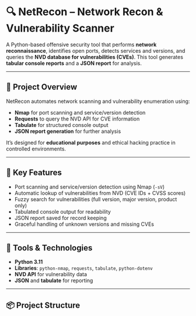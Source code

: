 # 🔍 NetRecon – Network Recon & Vulnerability Scanner

A Python-based offensive security tool that performs **network reconnaissance**, identifies open ports, detects services and versions, and queries the **NVD database for vulnerabilities (CVEs)**. This tool generates **tabular console reports** and a **JSON report** for analysis.

---

## 🚀 Project Overview
NetRecon automates network scanning and vulnerability enumeration using:

- **Nmap** for port scanning and service/version detection
- **Requests** to query the NVD API for CVE information
- **Tabulate** for structured console output
- **JSON report generation** for further analysis

It’s designed for **educational purposes** and ethical hacking practice in controlled environments.

---

## 🎯 Key Features

- Port scanning and service/version detection using Nmap (`-sV`)
- Automatic lookup of vulnerabilities from NVD (CVE IDs + CVSS scores)
- Fuzzy search for vulnerabilities (full version, major version, product only)
- Tabulated console output for readability
- JSON report saved for record keeping
- Graceful handling of unknown versions and missing CVEs

---

## 🧰 Tools & Technologies

- **Python 3.11**
- **Libraries**: `python-nmap`, `requests`, `tabulate`, `python-dotenv`
- **NVD API** for vulnerability data
- **JSON** and **tabulate** for reporting

---

## 📦 Project Structure

